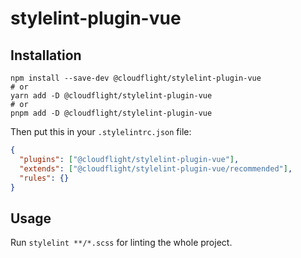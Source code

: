# stylelint-plugin-vue

## Installation

```shell
npm install --save-dev @cloudflight/stylelint-plugin-vue
# or
yarn add -D @cloudflight/stylelint-plugin-vue
# or
pnpm add -D @cloudflight/stylelint-plugin-vue
```

Then put this in your `.stylelintrc.json` file:

```json
{
  "plugins": ["@cloudflight/stylelint-plugin-vue"],
  "extends": ["@cloudflight/stylelint-plugin-vue/recommended"],
  "rules": {}
}
```

## Usage

Run `stylelint **/*.scss` for linting the whole project.
